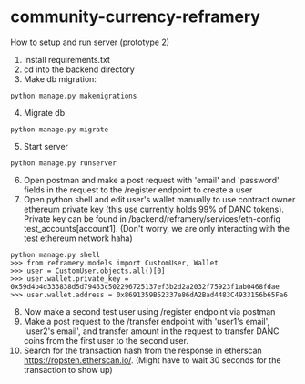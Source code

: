 # community-currency-reframery

How to setup and run server (prototype 2)
1. Install requirements.txt
2. cd into the backend directory
3. Make db migration:
```
python manage.py makemigrations
```
4. Migrate db
```
python manage.py migrate
```
5. Start server
```
python manage.py runserver
```
6. Open postman and make a post request with 'email' and 'password' fields in the request to the /register endpoint to create a user
7. Open python shell and edit user's wallet manually to use contract owner ethereum private key (this use currently holds 99% of DANC tokens). Private key can be found in 
/backend/reframery/services/eth-config test_accounts[account1]. (Don't worry, we are only interacting with the test ethereum network haha)
```
python manage.py shell
>>> from reframery.models import CustomUser, Wallet
>>> user = CustomUser.objects.all()[0]
>>> user.wallet.private_key = 0x59d4b4d333838d5d79463c502296725137ef3b2d2a2032f75923f1ab0468fdae
>>> user.wallet.address = 0x8691359B52337e86dA2Bad4483C4933156b65Fa6
```
8. Now make a second test user using /register endpoint via postman
9. Make a post request to the /transfer endpoint with 'user1's email', 'user2's email', and transfer amount in the request to transfer DANC coins from the first user to the second user.
10. Search for the transaction hash from the response in etherscan https://ropsten.etherscan.io/. (Might have to wait 30 seconds for the transaction to show up) 
